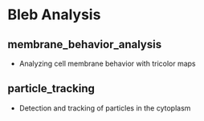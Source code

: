 # Bleb Analysis

## membrane_behavior_analysis
- Analyzing cell membrane behavior with tricolor maps

## particle_tracking
- Detection and tracking of particles in the cytoplasm